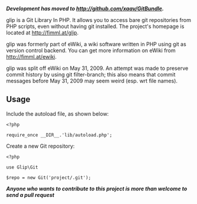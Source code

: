 ***Development has moved to http://github.com/xaav/GitBundle.***

glip is a Git Library In PHP. It allows you to access bare git repositories
from PHP scripts, even without having git installed. The project's homepage is
located at <http://fimml.at/glip>.


glip was formerly part of eWiki, a wiki software written in PHP using git as
version control backend. You can get more information on eWiki from
<http://fimml.at/ewiki>.

glip was split off eWiki on May 31, 2009. An attempt was made to preserve
commit history by using git filter-branch; this also means that commit
messages before May 31, 2009 may seem weird (esp. wrt file names).

## Usage ##

Include the autoload file, as shown below:

```php5
<?php

require_once __DIR__.'lib/autoload.php';

```

Create a new Git repository:

```php5
<?php

use Glip\Git

$repo = new Git('project/.git');

```


***Anyone who wants to contribute to this project is more than welcome to send a pull request***
